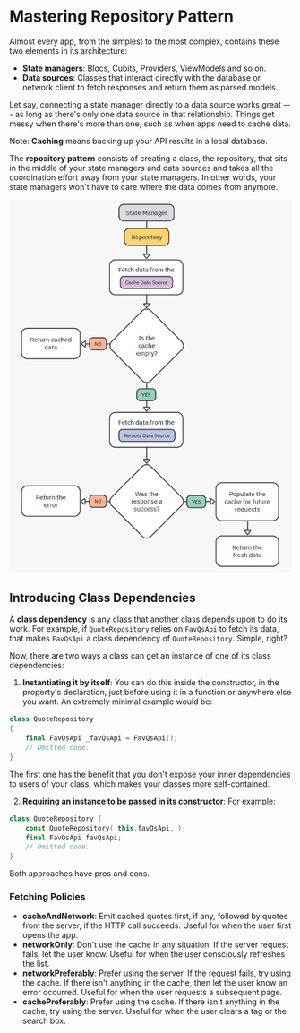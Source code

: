# Mastering Repository Pattern

Almost every app, from the simplest to the most complex, contains these two elements in its architecture:

- **State managers**: Blocs, Cubits, Providers, ViewModels and so on.
- **Data sources**: Classes that interact directly with the database or network client to fetch responses and return them as parsed models.

Let say, connecting a state manager directly to a data source works great --- as long as there's only one data source in that relationship. Things get messy when there's more than one, such as when apps need to cache data.

Note: **Caching** means backing up your API results in a local database.

The **repository pattern** consists of creating a class, the repository, that sits in the middle of your state managers and data sources and takes all the coordination effort away from your state managers. In other words, your state managers won't have to care where the data comes from anymore.

![Repository Pattern Explanation](images/Mastering%20The%20Repository%20Pattern/Repository%20Pattern.png)

## Introducing Class Dependencies

A **class dependency** is any class that another class depends upon to do its work. For example, if `QuoteRepository` relies on `FavQsApi` to fetch its data, that makes `FavQsApi` a class dependency of `QuoteRepository`. Simple, right?

Now, there are two ways a class can get an instance of one of its class dependencies:

1. **Instantiating it by itself**: You can do this inside the constructor, in the property's declaration, just before using it in a function or anywhere else you want. An extremely minimal example would be:

```kotlin
class QuoteRepository 
{ 
    final FavQsApi _favQsApi = FavQsApi(); 
    // Omitted code. 
}
```

The first one has the benefit that you don't expose your inner dependencies to users of your class, which makes your classes more self-contained.

2. **Requiring an instance to be passed in its constructor**: For example:

```kotlin
class QuoteRepository { 
    const QuoteRepository( this.favQsApi, ); 
    final FavQsApi favQsApi; 
    // Omitted code. 
}
```

Both approaches have pros and cons.

### Fetching Policies

- **cacheAndNetwork**: Emit cached quotes first, if any, followed by quotes from the server, if the HTTP call succeeds. Useful for when the user first opens the app.
- **networkOnly**: Don't use the cache in any situation. If the server request fails, let the user know. Useful for when the user consciously refreshes the list.
- **networkPreferably**: Prefer using the server. If the request fails, try using the cache. If there isn't anything in the cache, then let the user know an error occurred. Useful for when the user requests a subsequent page.
- **cachePreferably**: Prefer using the cache. If there isn't anything in the cache, try using the server. Useful for when the user clears a tag or the search box.
